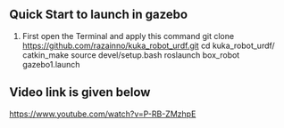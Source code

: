 



## Quick Start to launch in gazebo 
1)  First open the Terminal and apply this command
        git clone https://github.com/razainno/kuka_robot_urdf.git
        cd kuka_robot_urdf/
        catkin_make
        source devel/setup.bash 
        roslaunch box_robot gazebo1.launch 
## Video link is given below
https://www.youtube.com/watch?v=P-RB-ZMzhpE

